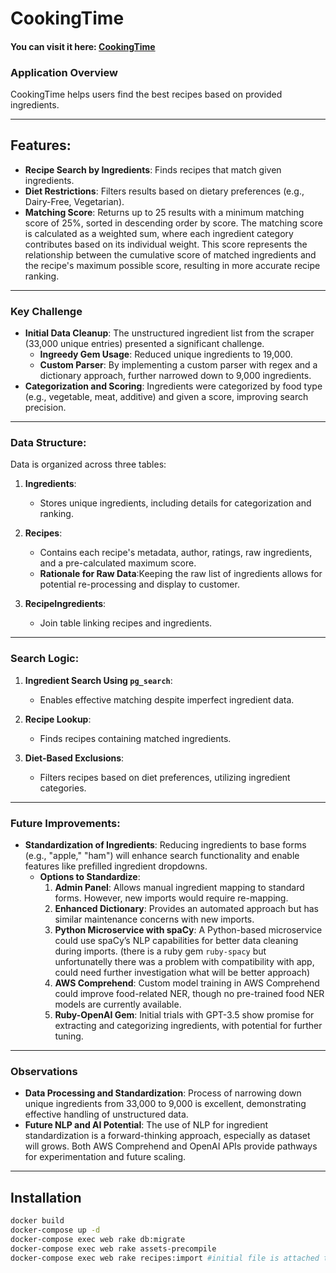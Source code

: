 # CookingTime
#### You can visit it here:   [CookingTime](https://cooking-time.fly.dev)

### Application Overview
CookingTime helps users find the best recipes based on provided ingredients.

---

## Features:

- **Recipe Search by Ingredients**: Finds recipes that match given ingredients.
- **Diet Restrictions**: Filters results based on dietary preferences (e.g., Dairy-Free, Vegetarian).
- **Matching Score**: Returns up to 25 results with a minimum matching score of 25%, sorted in descending order by score. The matching score is calculated as a weighted sum, where each ingredient category contributes based on its individual weight. This score represents the relationship between the cumulative score of matched ingredients and the recipe's maximum possible score, resulting in more accurate recipe ranking.
---

### Key Challenge
- **Initial Data Cleanup**: The unstructured ingredient list from the scraper (33,000 unique entries) presented a significant challenge.
    - **Ingreedy Gem Usage**: Reduced unique ingredients to 19,000.
    - **Custom Parser**: By implementing a custom parser with regex and a dictionary approach, further narrowed down to 9,000 ingredients.
- **Categorization and Scoring**: Ingredients were categorized by food type (e.g., vegetable, meat, additive) and given a score, improving search precision.

---

### Data Structure:

Data is organized across three tables:

1. **Ingredients**:
    - Stores unique ingredients, including details for categorization and ranking.

2. **Recipes**:
    - Contains each recipe's metadata, author, ratings, raw ingredients, and a pre-calculated maximum score.
    - **Rationale for Raw Data**:Keeping the raw list of ingredients allows for potential re-processing and display to customer.

3. **RecipeIngredients**:
    - Join table linking recipes and ingredients.

---

### Search Logic:

1. **Ingredient Search Using `pg_search`**:
    - Enables effective matching despite imperfect ingredient data.

2. **Recipe Lookup**:
    - Finds recipes containing matched ingredients.

3. **Diet-Based Exclusions**:
    - Filters recipes based on diet preferences, utilizing ingredient categories.

---

### Future Improvements:

- **Standardization of Ingredients**: Reducing ingredients to base forms (e.g., "apple," "ham") will enhance search functionality and enable features like prefilled ingredient dropdowns.
    - **Options to Standardize**:
        1. **Admin Panel**: Allows manual ingredient mapping to standard forms. However, new imports would require re-mapping.
        2. **Enhanced Dictionary**: Provides an automated approach but has similar maintenance concerns with new imports.
        3. **Python Microservice with spaCy**: A Python-based microservice could use spaCy’s NLP capabilities for better data cleaning during imports. (there is a ruby gem `ruby-spacy` but unfortunatelly there was a problem with compatibility with app, could need further investigation what will be better approach)
        4. **AWS Comprehend**: Custom model training in AWS Comprehend could improve food-related NER, though no pre-trained food NER models are currently available.
        5. **Ruby-OpenAI Gem**: Initial trials with GPT-3.5 show promise for extracting and categorizing ingredients, with potential for further tuning.

---

### Observations

- **Data Processing and Standardization**: Process of narrowing down unique ingredients from 33,000 to 9,000 is excellent, demonstrating effective handling of unstructured data.
- **Future NLP and AI Potential**: The use of NLP for ingredient standardization is a forward-thinking approach, especially as dataset will grows. Both AWS Comprehend and OpenAI APIs provide pathways for experimentation and future scaling.

---

## Installation

```sh
docker build
docker-compose up -d
docker-compose exec web rake db:migrate
docker-compose exec web rake assets-precompile
docker-compose exec web rake recipes:import #initial file is attached to repo
```


